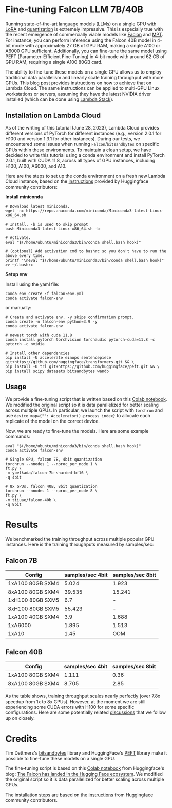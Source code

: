 # Fine-tuning Falcon LLM 7B/40B

Running state-of-the-art language models (LLMs) on a single GPU with [LoRA](https://arxiv.org/abs/2106.09685) and [quantization](https://github.com/TimDettmers/bitsandbytes) is extremely impressive. This is especially true with the recent emergence of commercially viable models like [Faclon](https://falconllm.tii.ae/) and [MPT](https://www.mosaicml.com/blog/mpt-30b). For instance, you can perform inference using the Falcon 40B model in 4-bit mode with approximately 27 GB of GPU RAM, making a single A100 or A6000 GPU sufficient. Additionally, you can fine-tune the same model using PEFT (Parameter-Efficient Fine-Tuning) in 4-bit mode with around 62 GB of GPU RAM, requiring a single A100 80GB card.

The ability to fine-tune these models on a single GPU allows us to employ traditional data parallelism and linearly scale training throughput with more GPUs. This blog post provides instructions on how to achieve that on Lambda Cloud. The same instructions can be applied to multi-GPU Linux workstations or servers, assuming they have the latest NVIDIA driver installed (which can be done using [Lambda Stack](https://lambdalabs.com/lambda-stack-deep-learning-software)).

## Installation on Lambda Cloud

As of the writing of this tutorial (June 28, 2023), Lambda Cloud provides different versions of PyTorch for different instances (e.g., version 2.0.1 for H100 and version 1.3.1 for other instances). During our tests, we encountered some issues when running `Falcon`/`bitsandbytes` on specific GPUs within these environments. To maintain a clean setup, we have decided to write this tutorial using a conda environment and install PyTorch 2.0.1, built with CUDA 11.8, across all types of GPU instances, including H100, A100, A6000, and A10.

Here are the steps to set up the conda environment on a fresh new Lambda Cloud instance, based on the [instructions](https://huggingface.co/tiiuae/falcon-40b/discussions/18#647939c2c68a021fbba88182) provided by Huggingface community contributors:

**Install miniconda**

```
# Download latest miniconda.
wget -nc https://repo.anaconda.com/miniconda/Miniconda3-latest-Linux-x86_64.sh

# Install. -b is used to skip prompt
bash Miniconda3-latest-Linux-x86_64.sh -b

# Activate.
eval "$(/home/ubuntu/miniconda3/bin/conda shell.bash hook)"

# (optional) Add activation cmd to bashrc so you don't have to run the above every time.
printf '\neval "$(/home/ubuntu/miniconda3/bin/conda shell.bash hook)"' >> ~/.bashrc
```

**Setup env**

Install using the yaml file:

```
conda env create -f falcon-env.yml
conda activate falcon-env
```

or manually:

```
# Create and activate env. -y skips confirmation prompt.
conda create -n falcon-env python=3.9 -y
conda activate falcon-env

# newest torch with cuda 11.8
conda install pytorch torchvision torchaudio pytorch-cuda=11.8 -c pytorch -c nvidia

# Install other dependencies
pip install -U accelerate einops sentencepiece git+https://github.com/huggingface/transformers.git && \
pip install -U trl git+https://github.com/huggingface/peft.git && \
pip install scipy datasets bitsandbytes wandb
```

## Usage

We provide a fine-tuning script that is written based on this [Colab notebook](https://colab.research.google.com/drive/1BiQiw31DT7-cDp1-0ySXvvhzqomTdI-o?usp=sharing). We modified the original script so it is data parallelized for better scaling across multiple GPUs. In particular, we launch the script with `torchrun` and use `device_map={"": Accelerator().process_index}` to allocate each replicate of the model on the correct device.

Now, we are ready to fine-tune the models. Here are some example commands:

```
eval "$(/home/ubuntu/miniconda3/bin/conda shell.bash hook)"
conda activate falcon-env

# Single GPU, falcon 7B, 4bit quantization
torchrun --nnodes 1 --nproc_per_node 1 \
ft.py \
-m ybelkada/falcon-7b-sharded-bf16 \
-q 4bit

# 8x GPUs, falcon 40B, 8bit quantization
torchrun --nnodes 1 --nproc_per_node 8 \
ft.py \
-m tiiuae/falcon-40b \
-q 8bit
```

# Results

We benchmarked the training throughput across multiple popular GPU instances. Here is the training throughputs measured by samples/sec:

## Falcon 7B

| Config           | samples/sec 4bit | samples/sec 8bit |
| ---------------- | ---------------- | ---------------- |
| 1xA100 80GB SXM4 | 5.024            | 1.923            |
| 8xA100 80GB SXM4 | 39.535           | 15.241           |
| 1xH100 80GB SXM5 | 6.7              | -                |
| 8xH100 80GB SXM5 | 55.423           | -                |
| 1xA100 40GB SXM4 | 3.9              | 1.688            |
| 1xA6000          | 1.895            | 1.513            |
| 1xA10            | 1.45             | OOM              |

## Falcon 40B

| Config           | samples/sec 4bit | samples/sec 8bit |
| ---------------- | ---------------- | ---------------- |
| 1xA100 80GB SXM4 | 1.111            | 0.36             |
| 8xA100 80GB SXM4 | 8.705            | 2.85             |

As the table shows, training throughput scales nearly perfectly (over 7.8x speedup from 1x to 8x GPUs). However, at the moment we are still experiencing some CUDA errors with H100 for some specific configurations. Here are some potentially related [discussions](https://github.com/search?q=repo%3ATimDettmers%2Fbitsandbytes+h100&type=issues) that we follow up on closely.

# Credits

Tim Dettmers's [bitsandbytes](https://github.com/TimDettmers/bitsandbytes) library and HuggingFace's [PEFT](https://github.com/huggingface/peft) library make it possible to fine-tune these models on a single GPU.

The fine-tuning script is based on this [Colab notebook](https://colab.research.google.com/drive/1BiQiw31DT7-cDp1-0ySXvvhzqomTdI-o?usp=sharing) from Huggingface's blog: [The Falcon has landed in the Hugging Face ecosystem](https://huggingface.co/blog/falcon#fine-tuning-with-peft). We modified the original script so it is data parallelized for better scaling across multiple GPUs.

The installation steps are based on the [instructions](https://huggingface.co/tiiuae/falcon-40b/discussions/18#647939c2c68a021fbba88182) from Huggingface community contributors.
